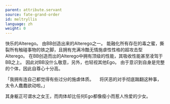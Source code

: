 ```yaml
---
parent: attribute.servant
source: fate-grand-order
id: meltryllis
language: zh
weight: 0
---
```


快乐的Alterego。
由BB创造出来的Alterego之一。
能融化所有存在的毒之蜜，撕裂所有触碰事物的铁之脚，且拥有充满冷酷无情施虐性性格的超攻击型Alterego。
在BB创造而出的Alterego中拥有顶级的性能，其吸收性能甚至凌驾于BB之上。
因此对BB没什么敬意，另外，也轻视其他Ego。
由于意识到自身是完整的个体，因此自尊心十分高。

「我拥有连自己都觉得有些过分的施虐体质。
　将厌恶的对手彻底踹翻这种事，太令人蠢蠢欲动啦。」

其身躯正可谓水之女王，而肉体却比任何Ego都像瘦小而惹人怜爱的少女。
